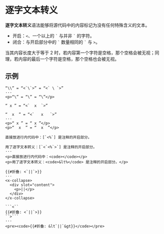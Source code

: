 # 逐字文本转义

**逐字文本转义**语法能够将源代码中的内容标记为没有任何特殊含义的文本。

- 开启：`<`、一个以上的 `` ` `` 与并非 `` ` `` 的字符。
- 闭合：与开启部分中的 `` ` `` 数量相同的 `` ` `` 与 `>`。

当其内容长度大于等于 2 时，若内容第一个字符是空格，那个空格会被无视；同<wbr />
理，若内容的最后一个字符是空格，那个空格也会被无视。

## 示例

```example
“\\” = “<`\`>” = “<` \ `>”
···
<p>“\” = “\” = “\”</p>
```

```example
“ x ” = “<`  x  `>”

“  x  ” = “<`   x   `>”
···
<p>“ x ” = “ x ”</p>
<p>“  x  ” = “  x  ”</p>
```

```example
直接放进行内代码中：[`<%`] 是注释的开启部分。

用了逐字文本转义：[`<`<%`>`] 是注释的开启部分。
···
<p>直接放进行内代码中：<code></code></p>
<p>用了逐字文本转义：<code>&lt%</code> 是注释的开启部分。</p>
```

```example
{{#折叠: <`||`>}}
···
<x-collapse>
  <div slot="content">
    <p>||</p>
  </div>
</x-collapse>
```

````example
```<``
{{#折叠: <`||`>}}
``>```
···
<pre><code>{{#折叠: &lt`||`&gt}}</code></pre>
````
